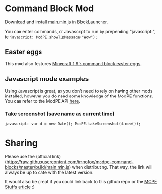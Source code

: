 # Command Block Mod

Download and install [main.min.js](https://raw.githubusercontent.com/imnofox/modpe-command-blocks/master/build/main.min.js) in BlockLauncher.

You can enter commands, or Javascript to run by prepending "javascript:", ie `javascript: ModPE.showTipMessage("Wow");`

## Easter eggs

This mod also features [Minecraft 1.9's command block easter eggs](http://minecraft.gamepedia.com/Easter_eggs#Command_blocks).

## Javascript mode examples

Using Javascript is great, as you don't need to rely on having other mods installed, however you do need some knowledge of the ModPE functions. You can refer to the ModPE API [here](http://imnofox.github.io/zxc/).

### Take screenshot (save name as current time)

```
javascript: var d = new Date(); ModPE.takeScreenshot(d.now());
```

# Sharing

Please use the (official link)(https://raw.githubusercontent.com/imnofox/modpe-command-blocks/master/build/main.min.js) when distributing.
That way, the link will always be up to date with the latest version.

It would also be great if you could link back to this github repo or the [MCPE Stuffs article](http://www.mcpestuffs.com/2016/02/command-blocks-mod/) :)
